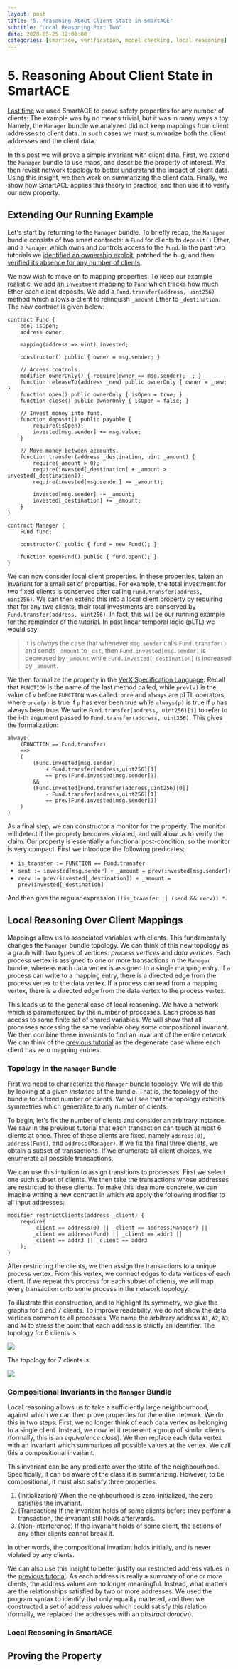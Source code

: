 ```yaml
---
layout: post
title: "5. Reasoning About Client State in SmartACE"
subtitle: "Local Reasoning Part Two"
date: 2020-05-25 12:00:00
categories: [smartace, verification, model checking, local reasoning]
---
```


# 5. Reasoning About Client State in SmartACE

[Last time](4_arbitrary_clients.md) we used SmartACE to prove safety properties
for any number of clients. The example was by no means trivial, but it was in
many ways a toy. Namely, the `Manager` bundle we analyzed did not keep mappings
from client addresses to client data. In such cases we must
summarize both the client addresses and the client data.

In this post we will prove a simple invariant with client data. First, we extend
the `Manager` bundle to use maps, and describe the property of interest. We then
revisit network topology to better understand the impact of client data. Using
this insight, we then work on summarizing the client data. Finally, we show how
SmartACE applies this theory in practice, and then use it to verify our new
property.

## Extending Our Running Example

Let's start by returning to the `Manager` bundle. To briefly recap, the
`Manager` bundle consists of two smart contracts: a `Fund` for clients to
`deposit()` Ether, and a `Manager` which owns and controls access to the `Fund`.
In the past two tutorials we
[identified an ownership exploit](3_transactions.md), patched the bug, and then
[verified its absence for any number of clients](4_arbitrary_clients.md).

We now wish to move on to mapping properties. To keep our example realistic, we
add an `investment` mapping to `Fund` which tracks how much Ether each client
deposits. We add a `Fund.transfer(address, uint256)` method which allows a
client to relinquish `_amount` Ether to `_destination`. The new contract is
given below:

```solidity
contract Fund {
    bool isOpen;
    address owner;

    mapping(address => uint) invested;

    constructor() public { owner = msg.sender; }

    // Access controls.
    modifier ownerOnly() { require(owner == msg.sender); _; }
    function releaseTo(address _new) public ownerOnly { owner = _new; }
    function open() public ownerOnly { isOpen = true; }
    function close() public ownerOnly { isOpen = false; }

    // Invest money into fund.
    function deposit() public payable {
        require(isOpen);
        invested[msg.sender] += msg.value;
    }

    // Move money between accounts.
    function transfer(address _destination, uint _amount) {
        require(_amount > 0);
        require(invested[_destination] + _amount > invested[_destination]);
        require(invested[msg.sender] >= _amount);

        invested[msg.sender] -= _amount;
        invested[_destination] += _amount;
    }
}

contract Manager {
    Fund fund;

    constructor() public { fund = new Fund(); }

    function openFund() public { fund.open(); }
}
```

We can now consider local client properties. In these properties, taken an
invariant for a small set of properties. For example, the total investment for
two fixed clients is conserved after calling `Fund.transfer(address, uint256)`.
We can then extend this into a local client property by requiring that for any
two clients, their total investments are conserved by
`Fund.transfer(address, uint256)`. In fact, this will be our running example for
the remainder of the tutorial. In past linear temporal logic (pLTL) we would
say:

> It is *always* the case that whenever `msg.sender` calls `Fund.transfer()` and
> sends `_amount` to `_dst`, then `Fund.invested[msg.sender]` is decreased by
> `_amount` while  `Fund.invested[_destination]` is increased by `_amount`.

We then formalize the property in the
[VerX Specification Language](https://verx.ch/docs/spec.html). Recall that
`FUNCTION` is the name of the last method called, while `prev(v)` is the value
of `v` before `FUNCTION` was called. `once` and `always` are pLTL operators,
where `once(p)` is true if `p` has ever been true while `always(p)` is true if
`p` has always been true. We write `Fund.transfer(address, uint256)[i]` to refer
to the i-th argument passed to `Fund.transfer(address, uint256)`. This gives the
formalization:

```
always(
    (FUNCTION == Fund.transfer)
    ==>
    (
        (Fund.invested[msg.sender]
            + Fund.transfer(address,uint256)[1]
            == prev(Fund.invested[msg.sender]))
        &&
        (Fund.invested[Fund.transfer(address,uint256)[0]]
            - Fund.transfer(address,uint256)[1]
            == prev(Fund.invested[msg.sender]))
    )
)
```

As a final step, we can constructor a monitor for the property. The monitor will
detect if the property becomes violated, and will allow us to verify the claim.
Our property is essentially a functional post-condition, so the monitor is very
compact. First we introduce the following predicates:

  * `is_transfer := FUNCTION == Fund.transfer`
  * `sent := invested[msg.sender] + _amount = prev(invested[msg.sender])`
  * `recv := prev(invested[_destination]) + _amount = prev(invested[_destination]`

And then give the regular expression `(!is_transfer || (send && recv)) *`.

## Local Reasoning Over Client Mappings

Mappings allow us to associated variables with clients. This fundamentally
changes the `Manager` bundle topology. We can think of this new topology as a
graph with two types of vertices: *process vertices* and *data vertices*. Each
process vertex is assigned to one or more transactions in the `Manager` bundle,
whereas each data vertex is assigned to a single mapping entry. If a process can
write to a mapping entry, there is a directed edge from the process vertex to
the data vertex. If a process can read from a mapping vertex, there is a
directed edge from the data vertex to the process vertex.

This leads us to the general case of local reasoning. We have a network which is
parameterized by the number of processes. Each process has access to some finite
set of shared variables. We will show that all processes accessing the same
variable obey some compositional invariant. We then combine these invariants to
find an invariant of the entire network. We can think of the
[previous tutorial](4_arbitrary_clients.md) as the degenerate case where each
client has zero mapping entries.

### Topology in the `Manager` Bundle

First we need to characterize the `Manager` bundle topology. We will do this by
looking at a given *instance* of the bundle. That is, the topology of the bundle
for a fixed number of clients. We will see that the topology exhibits symmetries
which generalize to any number of clients.

To begin, let's fix the number of clients and consider an arbitrary instance. We
saw in the previous tutorial that each transaction can touch at most 6 clients
at once. Three of these clients are fixed, namely `address(0)`, `address(Fund)`,
and `address(Manager)`. If we fix the final three clients, we obtain a subset of
transactions. If we enumerate all client choices, we enumerate all possible
transactions.

We can use this intuition to assign transitions to processes. First we select
one such subset of clients. We then take the transactions whose addresses are
restricted to these clients. To make this idea more concrete, we can imagine
writing a new contract in which we apply the following modifier to all input
addresses:

```solidity
modifier restrictClients(address _client) {
    require(
        _client == address(0) || _client == address(Manager) ||
        _client == address(Fund) || _client == addr1 ||
        _client == addr3 || _client == addr3
    );
}
```

After restricting the clients, we then assign the transactions to a unique
process vertex. From this vertex, we connect edges to data vertices of each
client. If we repeat this process for each subset of clients, we will map every
transaction onto some process in the network topology.

To illustrate this construction, and to highlight its symmetry, we give the
graphs for 6 and 7 clients. To improve readability, we do not show the data
vertices common to all processes. We name the arbitrary address `A1`, `A2`,
`A3`, and `A4` to stress the point that each address is strictly an identifier.
The topology for 6 clients is:

![](5_one_process.svg)

The topology for 7 clients is:

![](5_four_process.svg)

### Compositional Invariants in the `Manager` Bundle

Local reasoning allows us to take a sufficiently large neighbourhood, against
which we can then prove properties for the entire network. We do this in two
steps. First, we no longer think of each data vertex as belonging to a single
client. Instead, we now let it represent a group of similar clients (formally,
this is an *equivalence class*). We then replace each data vertex with an
invariant which summarizes all possible values at the vertex. We call this
a compositional invariant.

This invariant can be any predicate over the state of the neighbourhood.
Specifically, it can be aware of the class it is summarizing. However, to be
compositional, it must also satisfy three properties.

  1. (Initialization) When the neighbourhood is zero-initialized, the zero
     satisfies the invariant.
  2. (Transaction) If the invariant holds of some clients before they perform a
     transaction, the invariant still holds afterwards.
  3. (Non-interference) If the invariant holds of some client, the actions of
     any other clients cannot break it.

In other words, the compositional invariant holds initially, and is never
violated by any clients.

We can also use this insight to better justify our restricted address values in
the [previous tutorial](4_arbitrary_clients.md). As each address is really a
summary of one or more clients, the address values are no longer meaningful.
Instead, what matters are the relationships satisfied by two or more addresses.
We used the program syntax to identify that only equality mattered, and then we
constructed a set of address values which could satisfy this relation (formally,
we replaced the addresses with an *abstract domain*).

### Local Reasoning in SmartACE

## Proving the Property
